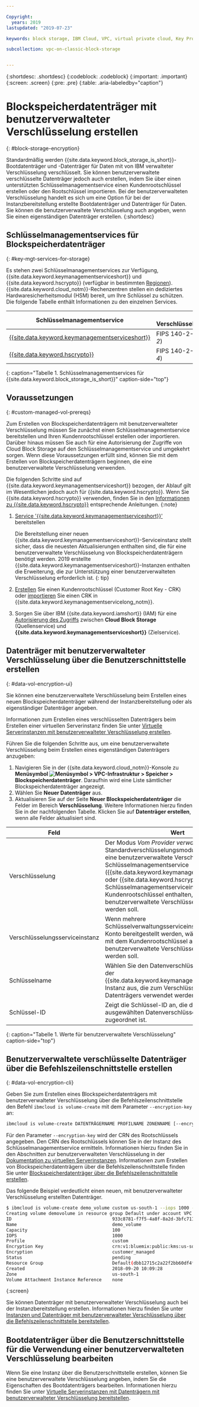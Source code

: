 ```yaml
---

Copyright:
  years: 2019
lastupdated: "2019-07-23"

keywords: block storage, IBM Cloud, VPC, virtual private cloud, Key Protect, encryption, key management, Hyper Protect Crypto Services, HPCS, volume, data storage, virtual server instance, instance, customer-managed encryption

subcollection: vpc-on-classic-block-storage


---
```


{:shortdesc: .shortdesc}
{:codeblock: .codeblock}
{:important: .important}
{:screen: .screen}
{:pre: .pre}
{:table: .aria-labeledby="caption"}

# Blockspeicherdatenträger mit benutzerverwalteter Verschlüsselung erstellen
{: #block-storage-encryption}

Standardmäßig werden {{site.data.keyword.block_storage_is_short}}-Bootdatenträger und -Datenträger für Daten mit von IBM verwalteter Verschlüsselung verschlüsselt. Sie können benutzerverwaltete verschlüsselte Datenträger jedoch auch erstellen, indem Sie über einen unterstützten Schlüsselmanagementservice einen Kundenrootschlüssel erstellen oder den Rootschlüssel importieren. Bei der benutzerverwalteten Verschlüsselung handelt es sich um eine Option für bei der Instanzbereitstellung erstellte Bootdatenträger und Datenträger für Daten.  Sie können die benutzerverwaltete Verschlüsselung auch angeben, wenn Sie einen eigenständigen Datenträger erstellen.
{:shortdesc}

## Schlüsselmanagementservices für Blockspeicherdatenträger
{: #key-mgt-services-for-storage}

Es stehen zwei Schlüsselmanagementservices zur Verfügung, {{site.data.keyword.keymanagementserviceshort}} und {{site.data.keyword.hscrypto}} (verfügbar in bestimmten [Regionen](/docs/services/hs-crypto?topic=hs-crypto-regions#regions)). {{site.data.keyword.cloud_notm}}-Rechenzentren stellen ein dediziertes Hardwaresicherheitsmodul (HSM) bereit, um Ihre Schlüssel zu schützen. Die folgende Tabelle enthält Informationen zu den einzelnen Services.

| Schlüsselmanagementservice | HSM-Verschlüsselungszertifizierung |
| ----- | ----- |
| [{{site.data.keyword.keymanagementserviceshort}}](/docs/services/key-protect/concepts?topic=key-protect-getting-started-tutorial#getting-started-tutorial) | FIPS 140-2-Konformität (*Level 2*) |
| [{{site.data.keyword.hscrypto}}](/docs/services/hs-crypto?topic=hs-crypto-get-started#get-started) | FIPS 140-2-Konformität (*Level 4*) |
{: caption="Tabelle 1. Schlüsselmanagementservices für {{site.data.keyword.block_storage_is_short}}" caption-side="top"}

## Voraussetzungen
{: #custom-managed-vol-prereqs}

Zum Erstellen von Blockspeicherdatenträgern mit benutzerverwalteter Verschlüsselung müssen Sie zunächst einen Schlüsselmanagementservice bereitstellen und Ihren Kundenrootschlüssel erstellen oder importieren.
Darüber hinaus müssen Sie auch für eine Autorisierung der Zugriffe von Cloud Block Storage auf den Schlüsselmanagementservice und umgekehrt sorgen. Wenn diese Voraussetzungen erfüllt sind, können Sie mit dem Erstellen von Blockspeicherdatenträgern beginnen, die eine benutzerverwaltete Verschlüsselung verwenden.

Die folgenden Schritte sind auf {{site.data.keyword.keymanagementserviceshort}} bezogen, der Ablauf gilt im Wesentlichen jedoch auch für {{site.data.keyword.hscrypto}}.  Wenn Sie {{site.data.keyword.hscrypto}} verwenden, finden Sie in den [Informationen zu {{site.data.keyword.hscrypto}}](/docs/services/hs-crypto?topic=hs-crypto-get-started#get-started) entsprechende Anleitungen.
{:note}

1. [Service '{{site.data.keyword.keymanagementserviceshort}}'](/docs/services/key-protect?topic=key-protect-provision#provision) bereitstellen

   Die Bereitstellung einer neuen {{site.data.keyword.keymanagementserviceshort}}-Serviceinstanz stellt sicher, dass die neuesten Aktualisierungen enthalten sind, die für eine benutzerverwaltete Verschlüsselung von Blockspeicherdatenträgern benötigt werden. 2019 erstellte {{site.data.keyword.keymanagementserviceshort}}-Instanzen enthalten die Erweiterung, die zur Unterstützung einer benutzerverwalteten Verschlüsselung erforderlich ist.
  {: tip}

2. [Erstellen](/docs/services/key-protect?topic=key-protect-create-root-keys#create-root-keys) Sie einen Kundenrootschlüssel (Customer Root Key - CRK) oder
[importieren](/docs/services/key-protect?topic=key-protect-import-root-keys#import-root-keys) Sie einen CRK in
{{site.data.keyword.keymanagementservicelong_notm}}.
3. Sorgen Sie über IBM {{site.data.keyword.iamshort}} (IAM) für eine [Autorisierung des Zugriffs](/docs/iam?topic=iam-serviceauth#serviceauth) zwischen **Cloud Block Storage** (Quellenservice) und **{{site.data.keyword.keymanagementserviceshort}}** (Zielservice).

## Datenträger mit benutzerverwalteter Verschlüsselung über die Benutzerschnittstelle erstellen
{: #data-vol-encryption-ui}

Sie können eine benutzerverwaltete Verschlüsselung beim Erstellen eines neuen Blockspeicherdatenträger während der Instanzbereitstellung oder als eigenständiger Datenträger angeben.

Informationen zum Erstellen eines verschlüsselten Datenträgers beim Erstellen einer virtuellen Serverinstanz finden Sie unter [Virtuelle Serverinstanzen mit benutzerverwalteter Verschlüsselung erstellen](/docs/vpc-on-classic-vsi?topic=vpc-on-classic-instance-creating-instances-byok).

Führen Sie die folgenden Schritte aus, um eine benutzerverwaltete Verschlüsselung beim Erstellen eines eigenständigen Datenträgers anzugeben:

1. Navigieren Sie in der {{site.data.keyword.cloud_notm}}-Konsole zu **Menüsymbol ![Menüsymbol](../../icons/icon_hamburger.svg) > VPC-Infrastruktur > Speicher > Blockspeicherdatenträger**.
Daraufhin wird eine Liste sämtlicher Blockspeicherdatenträger angezeigt.
1. Wählen Sie **Neuer Datenträger** aus.
1. Aktualisieren Sie auf der Seite **Neuer Blockspeicherdatenträger** die Felder im Bereich **Verschlüsselung**. Weitere Informationen hierzu finden Sie in der nachfolgenden Tabelle. Klicken Sie auf **Datenträger erstellen**, wenn alle Felder aktualisiert sind.

| Feld | Wert |
| ----- | ----- |
| Verschlüsselung | Der Modus _Vom Provider verwaltet_ ist der Standardverschlüsselungsmodus. Wählen Sie für eine benutzerverwaltete Verschlüsselung einen Schlüsselmanagementservice ({{site.data.keyword.keymanagementserviceshort}} oder {{site.data.keyword.hscrypto}}) aus. Die Schlüsselmanagementserviceinstanz sollte den Kundenrootschlüssel enthalten, der für die benutzerverwaltete Verschlüsselung verwendet werden soll. |
| Verschlüsselungsserviceinstanz | Wenn mehrere Schlüsselverwaltungsserviceinstanzen in Ihrem Konto bereitgestellt werden, wählen Sie die Instanz mit dem Kundenrootschlüssel aus, der für die benutzerverwaltete Verschlüsselung verwendet werden soll. |
| Schlüsselname | Wählen Sie den Datenverschlüsselungsschlüssel in der {{site.data.keyword.keymanagementserviceshort}}-Instanz aus, die zum Verschlüsseln des Datenträgers verwendet werden soll. |
| Schlüssel-ID | Zeigt die Schlüssel-ID an, die dem von Ihnen ausgewählten Datenverschlüsselungsschlüssel zugeordnet ist. |
{: caption="Tabelle 1. Werte für benutzerverwaltete Verschlüsselung" caption-side="top"}

## Benutzerverwaltete verschlüsselte Datenträger über die Befehlszeilenschnittstelle erstellen
{: #data-vol-encryption-cli}

Geben Sie zum Erstellen eines Blockspeicherdatenträgers mit benutzerverwalteter Verschlüsselung über die Befehlszeilenschnittstelle den Befehl `ibmcloud is volume-create` mit dem Parameter `--encryption-key` an:

```bash
ibmcloud is volume-create DATENTRÄGERNAME PROFILNAME ZONENNAME [--encryption-key VERSCHLÜSSELUNGSSCHLÜSSEL] [--capacity KAPAZITÄT] [--iops IOPS] [--resource-group-id RESSOURCENGRUPPEN-ID | --resource-group-name RESSOURCENGRUPPENNAME] [--json]
```

Für den Parameter `--encryption-key` wird der CRN des Rootschlüssels angegeben. Den CRN des Rootschlüssels können Sie in der Instanz des Schlüsselmanagementservice ermitteln. Informationen hierzu finden Sie in den Abschnitten zur benutzerverwalteten Verschlüsselung in der [Dokumentation zu virtuellen Serverinstanzen](/docs/vpc-on-classic-vsi?topic=vpc-on-classic-vsi-creating-instances-byok#provision-byok-cli). Informationen zum Erstellen von Blockspeicherdatenträgern über die Befehlszeilenschnittstelle finden Sie unter [Blockspeicherdatenträger über die Befehlszeilenschnittstelle erstellen](/docs/vpc-on-classic-block-storage?topic=vpc-on-classic-block-storage-creating-block-storage-cli).

Das folgende Beispiel verdeutlicht einen neuen, mit benutzerverwalteter Verschlüsselung erstellten Datenträger.

```bash
$ ibmcloud is volume-create demo_volume custom us-south-1 --iops 1000 --encryption-key abccorp-kp-vpc-2 5437644a-c4b1-447f-9646-b1a2a4df61382
Creating volume demovolume in resource group Default under account VPC 01 as user rtuser1@mycompany.com...
ID                                      933c8781-f7f5-4a8f-8a2d-3bfc711788ee
Name                                    demo_volume
Capacity                                100
IOPS                                    1000
Profile                                 custom
Encryption Key                          crn:v1:bluemix:public:kms:us-south:a/8d65fb1cf5e99e86dd7229ddef9e5b7b:b1abf7c5-381d-4f34-836e-5db7193250bc:key:fd57250e-908c-4785-a8a5-1f53176bcd2f
Encryption                              customer_managed
Status                                  pending
Resource Group                          Default(dbb12715c2a22f2bb60df4ffd4a543f2)
Created                                 2018-09-20 10:09:28
Zone                                    us-south-1
Volume Attachment Instance Reference    none
```
{:screen}

Sie können Datenträger mit benutzerverwalteter Verschlüsselung auch bei der Instanzbereitstellung erstellen.  Informationen hierzu finden Sie unter [Instanzen und Datenträger mit benutzerverwalteter Verschlüsselung über die Befehlszeilenschnittstelle bereitstellen](/docs/vpc-on-classic-vsi?topic=vpc-on-classic-vsi-creating-instances-byok#provision-byok-cli).

## Bootdatenträger über die Benutzerschnittstelle für die Verwendung einer benutzerverwalteten Verschlüsselung bearbeiten

Wenn Sie eine Instanz über die Benutzerschnittstelle erstellen, können Sie eine benutzerverwaltete Verschlüsselung angeben, indem Sie die Eigenschaften des Bootdatenträgers bearbeiten. Informationen hierzu finden Sie unter [Virtuelle Serverinstanzen mit Datenträgern mit benutzerverwalteter Verschlüsselung bereitstellen](docs/vpc-on-classic-vsi?topic=vpc-on-classic-vsi-creating-instances-byok#provision-byok-ui).
